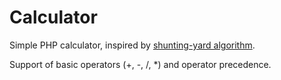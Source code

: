 # Calculator

Simple PHP calculator, inspired by [shunting-yard algorithm](http://en.wikipedia.org/wiki/Shunting-yard_algorithm).

Support of basic operators (+, -, /, \*) and operator precedence.